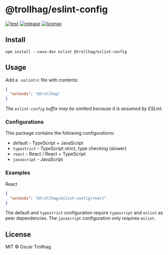 # @trollhag/eslint-config

[![test](https://github.com/trollhag/eslint-config/workflows/test/badge.svg)](https://github.com/trollhag/eslint-config/actions/workflows/test.yml)
[![release](https://github.com/trollhag/eslint-config/workflows/release/badge.svg)](https://github.com/trollhag/eslint-config/actions/workflows/release.yml)
[![license](https://img.shields.io/github/license/trollhag/eslint-config.svg)](https://github.com/trollhag/eslint-config/blob/main/LICENSE)

## Install

```shell script
npm install --save-dev eslint @trollhag/eslint-config
```

## Usage

Add a `.eslintrc` file with contents:

```json
{
  "extends": "@trollhag"
}
```

_The `eslint-config` suffix may be omitted because it is assumed by ESLint._

### Configurations

This package contains the following configurations:

- default - TypeScript + JavaScript
- `typestrict` - TypeScript strict, type checking (slower)
- `react` - React / React + TypeScript
- `javascript` - JavaScript

### Examples

React

```json
{
  "extends": "@trollhag/eslint-config/react"
}
```

The default and `typestrict` configuration require `typescript` and `eslint` as peer dependencies. The `javascript` configuration only requires `eslint`.

## License

MIT © Oscar Trollhag
